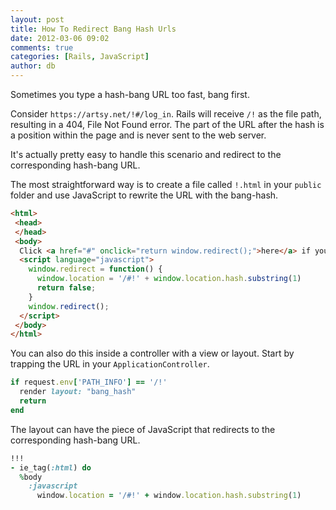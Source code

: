 ```yaml
---
layout: post
title: How To Redirect Bang Hash Urls
date: 2012-03-06 09:02
comments: true
categories: [Rails, JavaScript]
author: db
---
```

Sometimes you type a hash-bang URL too fast, bang first.

Consider `https://artsy.net/!#/log_in`. Rails will receive `/!` as the file path, resulting in a 404, File Not Found error. The part of the URL after the hash is a position within the page and is never sent to the web server.

It's actually pretty easy to handle this scenario and redirect to the corresponding hash-bang URL.

The most straightforward way is to create a file called `!.html` in your `public` folder and use JavaScript to rewrite the URL with the bang-hash.

``` html public/!.html
<html>
 <head>
 </head>
 <body>
  Click <a href="#" onclick="return window.redirect();">here</a> if you're not redirected ...
  <script language="javascript">
    window.redirect = function() {
      window.location = '/#!' + window.location.hash.substring(1)
      return false;
    }
    window.redirect();
  </script>
 </body>
</html>
```

You can also do this inside a controller with a view or layout. Start by trapping the URL in your `ApplicationController`.

``` ruby app/controllers/application_controller.rb
if request.env['PATH_INFO'] == '/!'
  render layout: "bang_hash"
  return
end
```

The layout can have the piece of JavaScript that redirects to the corresponding hash-bang URL.

``` ruby app/views/layouts/bang_hash.html.haml
!!!
- ie_tag(:html) do
  %body
    :javascript
      window.location = '/#!' + window.location.hash.substring(1)
```
